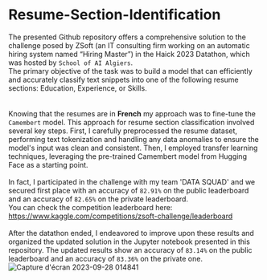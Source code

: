 # Resume-Section-Identification
The presented Github repository offers a comprehensive solution to the challenge posed by ZSoft (an IT consulting firm working on an automatic hiring system named “Hiring Master”) in the Haick 2023 Datathon, which was hosted by `School of AI Algiers`.<br>
The primary objective of the task was to build a model that can efficiently and accurately classify text snippets into one of the following resume sections: Education, Experience, or Skills.<br><br><br>
Knowing that the resumes are in <b>French</b> my approach was to fine-tune the `Camembert` model. This approach for resume section classification involved several key steps. First, I carefully preprocessed the resume dataset, performing text tokenization and handling any data anomalies to ensure the model's input was clean and consistent. Then, I employed transfer learning techniques, leveraging the pre-trained Camembert model from Hugging Face as a starting point. <br><br>
In fact, I participated in the challenge with my team 'DATA SQUAD' and we secured first place with an accuracy of `82.91%` on the public leaderboard and an accuracy of `82.65%` on the private leaderboard.<br>
You can check the competition leaderboard here: https://www.kaggle.com/competitions/zsoft-challenge/leaderboard <br><br>
After the datathon ended, I endeavored to improve upon these results and organized the updated solution in the Jupyter notebook presented in this repository. The updated results show an accuracy of `83.14%` on the public leaderboard and an accuracy of `83.36%` on the private one.<br>
![Capture d'écran 2023-09-28 014841](https://github.com/mehdi0807/Resume-Section-Identification/assets/92737907/ca3bc7bd-30f1-47a8-85eb-fe9bc2de251b)

